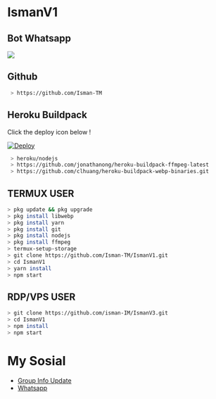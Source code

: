 # IsmanV1
## Bot Whatsapp

<p align="center">
	<img src="https://telegra.ph/file/c7678f1c322c7bd014fce.jpg" style="margin-left: auto;margin-right: auto;display: block;">
</p>

## Github
```bash
 > https://github.com/Isman-TM
```

## Heroku Buildpack

Click the deploy icon below !

[![Deploy](https://www.herokucdn.com/deploy/button.svg)](https://heroku.com/deploy?template=https://github.com/isman-IM/IsmanV3)

```bash
 > heroku/nodejs
 > https://github.com/jonathanong/heroku-buildpack-ffmpeg-latest
 > https://github.com/clhuang/heroku-buildpack-webp-binaries.git
```

## TERMUX USER
```bash
> pkg update && pkg upgrade
> pkg install libwebp
> pkg install yarn
> pkg install git
> pkg install nodejs
> pkg install ffmpeg
> termux-setup-storage
> git clone https://github.com/Isman-TM/IsmanV1.git
> cd IsmanV1
> yarn install
> npm start
```

## RDP/VPS USER
```bash 
> git clone https://github.com/isman-IM/IsmanV3.git
> cd IsmanV1
> npm install
> npm start
```

# My Sosial
- [Group Info Update](https://chat.whatsapp.com/I9lQWN2EoUU3nLTC0TriJO)
- [Whatsapp ](https://wa.me/6282237949722)
